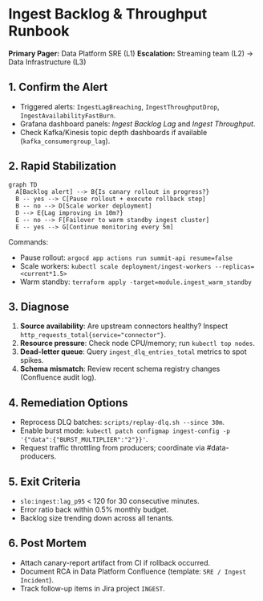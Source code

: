 # Ingest Backlog & Throughput Runbook

**Primary Pager:** Data Platform SRE (L1)
**Escalation:** Streaming team (L2) → Data Infrastructure (L3)

## 1. Confirm the Alert
- Triggered alerts: `IngestLagBreaching`, `IngestThroughputDrop`, `IngestAvailabilityFastBurn`.
- Grafana dashboard panels: *Ingest Backlog Lag* and *Ingest Throughput*.
- Check Kafka/Kinesis topic depth dashboards if available (`kafka_consumergroup_lag`).

## 2. Rapid Stabilization
```mermaid
graph TD
  A[Backlog alert] --> B{Is canary rollout in progress?}
  B -- yes --> C[Pause rollout + execute rollback step]
  B -- no --> D[Scale worker deployment]
  D --> E{Lag improving in 10m?}
  E -- no --> F[Failover to warm standby ingest cluster]
  E -- yes --> G[Continue monitoring every 5m]
```

Commands:
- Pause rollout: `argocd app actions run summit-api resume=false`
- Scale workers: `kubectl scale deployment/ingest-workers --replicas=<current*1.5>`
- Warm standby: `terraform apply -target=module.ingest_warm_standby`

## 3. Diagnose
1. **Source availability**: Are upstream connectors healthy? Inspect `http_requests_total{service="connector"}`.
2. **Resource pressure**: Check node CPU/memory; run `kubectl top nodes`.
3. **Dead-letter queue**: Query `ingest_dlq_entries_total` metrics to spot spikes.
4. **Schema mismatch**: Review recent schema registry changes (Confluence audit log).

## 4. Remediation Options
- Reprocess DLQ batches: `scripts/replay-dlq.sh --since 30m`.
- Enable burst mode: `kubectl patch configmap ingest-config -p '{"data":{"BURST_MULTIPLIER":"2"}}'`.
- Request traffic throttling from producers; coordinate via #data-producers.

## 5. Exit Criteria
- `slo:ingest:lag_p95` < 120 for 30 consecutive minutes.
- Error ratio back within 0.5% monthly budget.
- Backlog size trending down across all tenants.

## 6. Post Mortem
- Attach canary-report artifact from CI if rollback occurred.
- Document RCA in Data Platform Confluence (template: `SRE / Ingest Incident`).
- Track follow-up items in Jira project `INGEST`.
